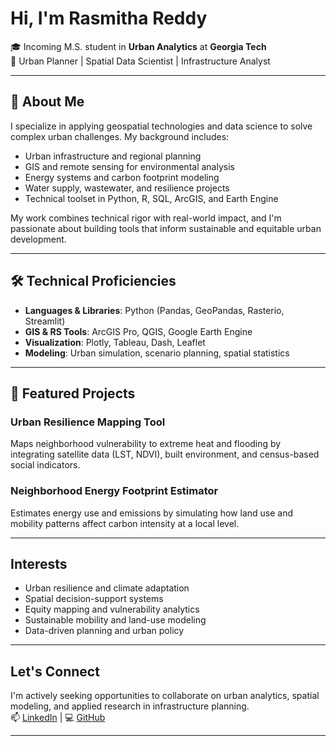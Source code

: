 # Hi, I'm Rasmitha Reddy

🎓 Incoming M.S. student in **Urban Analytics** at **Georgia Tech**  
📍 Urban Planner | Spatial Data Scientist | Infrastructure Analyst

---

## 🧭 About Me

I specialize in applying geospatial technologies and data science to solve complex urban challenges. My background includes:

- Urban infrastructure and regional planning  
- GIS and remote sensing for environmental analysis  
- Energy systems and carbon footprint modeling  
- Water supply, wastewater, and resilience projects  
- Technical toolset in Python, R, SQL, ArcGIS, and Earth Engine  

My work combines technical rigor with real-world impact, and I'm passionate about building tools that inform sustainable and equitable urban development.

---

## 🛠 Technical Proficiencies

- **Languages & Libraries**: Python (Pandas, GeoPandas, Rasterio, Streamlit)
- **GIS & RS Tools**: ArcGIS Pro, QGIS, Google Earth Engine  
- **Visualization**: Plotly, Tableau, Dash, Leaflet  
- **Modeling**: Urban simulation, scenario planning, spatial statistics  

---

## 📁 Featured Projects

### Urban Resilience Mapping Tool  
Maps neighborhood vulnerability to extreme heat and flooding by integrating satellite data (LST, NDVI), built environment, and census-based social indicators.

### Neighborhood Energy Footprint Estimator  
Estimates energy use and emissions by simulating how land use and mobility patterns affect carbon intensity at a local level.

---

## Interests

- Urban resilience and climate adaptation  
- Spatial decision-support systems  
- Equity mapping and vulnerability analytics  
- Sustainable mobility and land-use modeling  
- Data-driven planning and urban policy  

---

## Let's Connect

I'm actively seeking opportunities to collaborate on urban analytics, spatial modeling, and applied research in infrastructure planning.  
📫 [LinkedIn](https://www.linkedin.com/) | 💻 [GitHub](https://github.com/rasmithareddy18)

---

